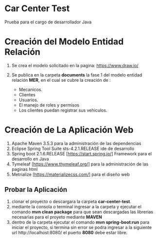 # Car Center Test
Prueba para el cargo de desarrollador Java

# Creación del Modelo Entidad Relación

1. Se crea el modelo solicitado en la pagina: https://www.draw.io/

2. Se publica en la carpeta **documents** la fase 1 del modelo entidad relación **MER**, en el cual se cubre la creación de : 
   * Mecanicos.
   * Clientes
   * Usuarios.
   * El manejo de roles y permisos
   * Los clientes puedan registrar sus vehiculos.
   
   
# Creación de La Aplicación Web

1. Apache Maven 3.5.3 para la administración de las dependencias
2. Eclipse Spring Tool Suite sts-4.2.1.RELEASE ide de desarrollo
3. Spring boot 2.1.6.RELEASE [https://start.spring.io/] Framework para el desarrollo en Java
4. Tymeleaf [https://www.thymeleaf.org/] para la administración de las paginas html
5. Metrialize [https://materializecss.com/] para el diseño web

## Probar la Aplicación

1. clonar el proyecto o descargara la carpeta **car-center-test**.
2. mediante la consola o terminal ingresar a la carpeta y ejecutar el comando  **mvn clean package** para que sean descargadas las librerias necesarias para el proyeto mediante **MAVEN**
3. dentro de la carpeta ejecutar el comando **mvn spring-boot:run** para iniciar el proyecto, si termina sin error se podra ingresar a la siguiente url http://localhost:8080/ el puerto **8080** debe estar libre.

